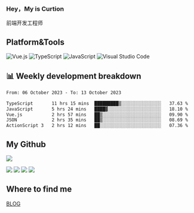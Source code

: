 ### Hey，My is Curtion
前端开发工程师
## Platform&Tools

![Vue.js](https://img.shields.io/badge/-Vue.js-4FC08D?style=flat-square&logo=Vue.js&logoColor=white)
![TypeScript](https://img.shields.io/badge/-TypeScript-007ACC?style=flat-square&logo=typescript&logoColor=white)
![JavaScript](https://img.shields.io/badge/-JavaScript-F7DF1E?style=flat-square&logo=javascript&logoColor=black)
![Visual Studio Code](https://img.shields.io/badge/-VSCode-007ACC?style=flat-square&logo=Visual-Studio-Code&logoColor=white)

## 📊 Weekly development breakdown

<!--START_SECTION:waka-->

```txt
From: 06 October 2023 - To: 13 October 2023

TypeScript       11 hrs 15 mins  █████████▒░░░░░░░░░░░░░░░   37.63 %
JavaScript       5 hrs 24 mins   ████▓░░░░░░░░░░░░░░░░░░░░   18.10 %
Vue.js           2 hrs 57 mins   ██▒░░░░░░░░░░░░░░░░░░░░░░   09.90 %
JSON             2 hrs 35 mins   ██▒░░░░░░░░░░░░░░░░░░░░░░   08.69 %
ActionScript 3   2 hrs 12 mins   ██░░░░░░░░░░░░░░░░░░░░░░░   07.36 %
```

<!--END_SECTION:waka-->

## My Github

![](http://github-profile-summary-cards.vercel.app/api/cards/profile-details?username=curtion&theme=nord_bright)

![](http://github-profile-summary-cards.vercel.app/api/cards/stats?username=curtion&theme=nord_bright)
![](http://github-profile-summary-cards.vercel.app/api/cards/productive-time?username=curtion&theme=nord_bright&utcOffset=8)
![](http://github-profile-summary-cards.vercel.app/api/cards/repos-per-language?username=curtion&theme=nord_bright)
![](http://github-profile-summary-cards.vercel.app/api/cards/most-commit-language?username=curtion&theme=nord_bright)

## Where to find me

[BLOG](https://blog.3gxk.net)
